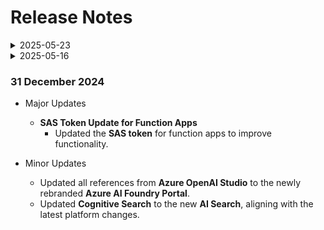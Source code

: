 # Release Notes

<details>
  <summary>2025-05-23</summary>

## Infrastructure Changes

NA

## Content Changes

- **Major Changes**: 
    - Updated instruction for navigating to the Document Intelligence Portal: Earlier, we accessed it through the Azure portal, but due to UI updates, we now navigate directly and log in to the Document Intelligence Portal.
    - In Azure AI Foundry | Azure OpenAI Service, the UI for accessing Parameters in the Chat application has changed. Therefore, the instructions have been updated to refer to the Parameters section located in the left column of the chat session.

- **Minor Changes**: Minor UI Changes and instructions updated.
  
## Screenshot Updates

- **Change**: The screenshots are up to date with the major and minor content updates mentioned above.

## Testing Notes

- **Testing Date**: 2025-05-22
- **Tester**: [Durga Dhatri G]
- **Resolved Issues**: NA
---
</details>


<details>
  <summary>2025-05-16</summary>

## Infrastructure Changes

NA

## Content Changes

- **Change**: Minor UI Changes and instructions updated.

## Screenshot Updates

- **Change**: Screenshots are upto date.

## Testing Notes

- **Testing Date**: 2025-05-15

---
</details>

### 31 December 2024

- Major Updates 

  - **SAS Token Update for Function Apps**
    - Updated the **SAS token** for function apps to improve functionality.

- Minor Updates 

  - Updated all references from **Azure OpenAI Studio** to the newly rebranded **Azure AI Foundry Portal**.
  - Updated **Cognitive Search** to the new **AI Search**, aligning with the latest platform changes.


  
